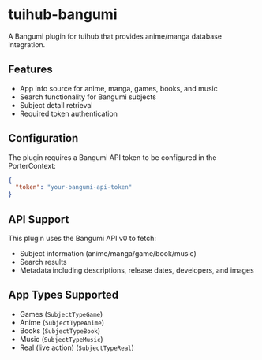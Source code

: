 # tuihub-bangumi

A Bangumi plugin for tuihub that provides anime/manga database integration.

## Features

- App info source for anime, manga, games, books, and music
- Search functionality for Bangumi subjects
- Subject detail retrieval
- Required token authentication

## Configuration

The plugin requires a Bangumi API token to be configured in the PorterContext:

```json
{
  "token": "your-bangumi-api-token"
}
```

## API Support

This plugin uses the Bangumi API v0 to fetch:
- Subject information (anime/manga/game/book/music)
- Search results
- Metadata including descriptions, release dates, developers, and images

## App Types Supported

- Games (`SubjectTypeGame`)
- Anime (`SubjectTypeAnime`)  
- Books (`SubjectTypeBook`)
- Music (`SubjectTypeMusic`)
- Real (live action) (`SubjectTypeReal`)